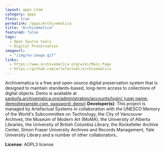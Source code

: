 ```yaml
---
layout: apps-item
category: apps
floss: true
permalink: /apps/Archivematica
title: "Archivematica"
featured: false
tags:
  - Open Source tools
  - Digital Preservation
imageurl:
  - "/img/no-image.gif"
links:
  - https://www.archivematica.org/wiki/Main_Page
  - https://github.com/artefactual/archivematica
---
```

Archivematica is a free and open-source digital preservation system that is designed to maintain standards-based, long-term access to collections of digital objects.
Demo is available at [sankofa.archivematica.org/administration/accounts/login/ (user name: demo@example.com, password: demo)](sankofa.archivematica.org/administration/accounts/login)
**Developer(s)**: This project is managed by Artefactual Systems in collaboration with the UNESCO Memory of the World's Subcommittee on Technology, the City of Vancouver Archives, the Museum of Modern Art (MoMA), the University of Alberta Libraries, the University of British Columbia Library, the Rockefeller Archive Center, Simon Fraser University Archives and Records Management, Yale University Library and a number of other collaborators..

**License**: AGPL3 license


